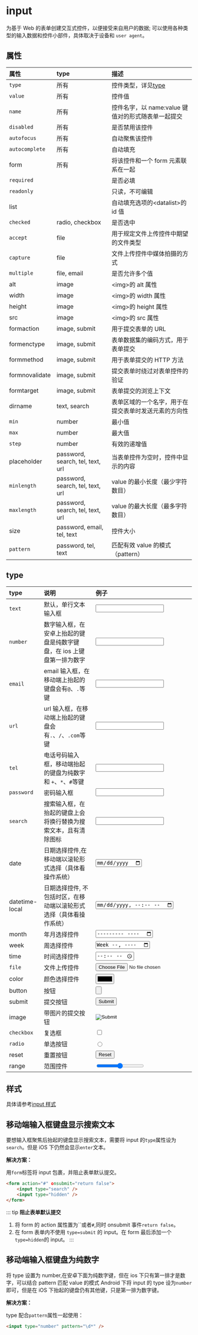 # input

为基于 Web 的表单创建交互式控件，以便接受来自用户的数据; 可以使用各种类型的输入数据和控件小部件，具体取决于设备和 `user agent`。

## 属性

| 属性           | type                             | 描述                                                 |
| :------------- | :------------------------------- | :--------------------------------------------------- |
| `type`         | 所有                             | 控件类型，详见[type](#type)                          |
| `value`        | 所有                             | 控件值                                               |
| `name`         | 所有                             | 控件名字，以 name:value 键值对的形式随表单一起提交   |
| `disabled`     | 所有                             | 是否禁用该控件                                       |
| `autofocus`    | 所有                             | 自动聚焦该控件                                       |
| `autocomplete` | 所有                             | 自动填充                                             |
| form           | 所有                             | 将该控件和一个 form 元素联系在一起                   |
| `required`     |                                  | 是否必填                                             |
| `readonly`     |                                  | 只读，不可编辑                                       |
| list           |                                  | 自动填充选项的\<datalist\>的 id 值                   |
| `checked`      | radio, checkbox                  | 是否选中                                             |
| `accept`       | file                             | 用于规定文件上传控件中期望的文件类型                 |
| `capture`      | file                             | 文件上传控件中媒体拍摄的方式                         |
| `multiple`     | file, email                      | 是否允许多个值                                       |
| alt            | image                            | \<img\>的 alt 属性                                   |
| width          | image                            | \<img\>的 width 属性                                 |
| height         | image                            | \<img\>的 height 属性                                |
| src            | image                            | \<img\>的 src 属性                                   |
| formaction     | image, submit                    | 用于提交表单的 URL                                   |
| formenctype    | image, submit                    | 表单数据集的编码方式，用于表单提交                   |
| formmethod     | image, submit                    | 用于表单提交的 HTTP 方法                             |
| formnovalidate | image, submit                    | 提交表单时绕过对表单控件的验证                       |
| formtarget     | image, submit                    | 表单提交的浏览上下文                                 |
| dirname        | text, search                     | 表单区域的一个名字，用于在提交表单时发送元素的方向性 |
| `min`          | number                           | 最小值                                               |
| `max`          | number                           | 最大值                                               |
| `step`         | number                           | 有效的递增值                                         |
| placeholder    | password, search, tel, text, url | 当表单控件为空时，控件中显示的内容                   |
| `minlength`    | password, search, tel, text, url | value 的最小长度（最少字符数目）                     |
| `maxlength`    | password, search, tel, text, url | value 的最大长度（最多字符数目）                     |
| size           | password, email, tel, text       | 控件大小                                             |
| `pattern`      | password, tel, text              | 匹配有效 value 的模式（pattern）                     |

## type

| type           | 说明                                                                  | 例子                            |
| :------------- | :-------------------------------------------------------------------- | :------------------------------ |
| `text`         | 默认，单行文本输入框                                                  | <input type="text" />           |
| `number`       | 数字输入框，在安卓上抬起的键盘是纯数字键盘，在 ios 上键盘第一排为数字 | <input type="number" />         |
| `email`        | email 输入框，在移动端上抬起的键盘会有`@`、`.`等键                    | <input type="email" />          |
| `url`          | url 输入框，在移动端上抬起的键盘会有`.`、`/`、`.com`等键              | <input type="url" />            |
| `tel`          | 电话号码输入框，移动端抬起的键盘为纯数字和 `+`、`*`、`#`等键          | <input type="tel" />            |
| `password`     | 密码输入框                                                            | <input type="password" />       |
| `search`       | 搜索输入框，在抬起的键盘上会将换行替换为搜索文本，且有清除图标        | <input type="search" />         |
| date           | 日期选择控件,在移动端以滚轮形式选择（具体看操作系统）                 | <input type="date" />           |
| datetime-local | 日期选择控件, 不包括时区，在移动端以滚轮形式选择（具体看操作系统）    | <input type="datetime-local" /> |
| month          | 年月选择控件                                                          | <input type="month" />          |
| week           | 周选择控件                                                            | <input type="week" />           |
| time           | 时间选择控件                                                          | <input type="time" />           |
| `file`         | 文件上传控件                                                          | <input type="file" />           |
| color          | 颜色选择控件                                                          | <input type="color" />          |
| button         | 按钮                                                                  | <input type="button" />         |
| submit         | 提交按钮                                                              | <input type="submit" />         |
| image          | 带图片的提交按钮                                                      | <input type="image" />          |
| `checkbox`     | 复选框                                                                | <input type="checkbox" />       |
| `radio`        | 单选按钮                                                              | <input type="radio" />          |
| reset          | 重置按钮                                                              | <input type="reset" />          |
| range          | 范围控件                                                              | <input type="range" />          |

## 样式

具体请参考[input 样式](/docs/css/input.html)

## 移动端输入框键盘显示搜索文本

要想输入框聚焦后抬起的键盘显示搜索文本，需要将 input 的`type`属性设为`search`。但是 iOS 下仍然会显示`enter`文本。

**解决方案：**

用`form`标签将 input 包裹，并阻止表单默认提交。

```html
<form action="#" οnsubmit="return false">
    <input type="search" />
    <input type="hidden" />
</form>
```

::: tip
**阻止表单默认提交**

1. 将 form 的 action 属性置为``或者`#`,同时 onsubmit 事件`return false`。
2. 在 form 表单内不使用 `type=submit` 的 input。在 form 最后添加一个`type=hidden`的 input。
   :::

## 移动端输入框键盘为纯数字

将 type 设置为 number,在安卓下面为纯数字键，但在 ios 下只有第一排才是数字，可以结合 pattern 匹配 value 的模式
Android 下将 input 的 type 设为`number`即可，但是在 iOS 下抬起的键盘仍有其他键，只是第一排为数字键。

**解决方案：**

type 配合`pattern`属性一起使用：

```html
<input type="number" pattern="\d*" />
```
